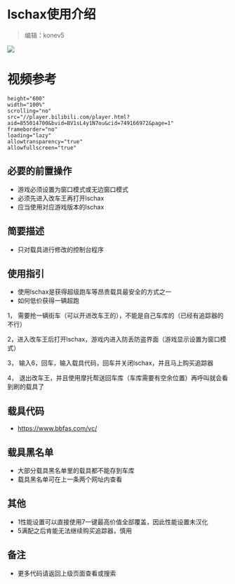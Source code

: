 



# lschax使用介绍
>编辑：konev5

<IMG SRC=https://img.kookapp.cn/assets/2022-07/k61bCkq2jb0jr0e8.png>

# 视频参考


```iframe
height="600"
width="100%"
scrolling="no"
src="//player.bilibili.com/player.html?aid=855014700&bvid=BV1sL4y1N7ou&cid=749166972&page=1"
frameborder="no"
loading="lazy"
allowtransparency="true"
allowfullscreen="true"

```
##  必要的前置操作
- 游戏必须设置为窗口模式或无边窗口模式
- 必须先进入改车王再打开lschax
- 应当使用对应游戏版本的lschax

##  简要描述

- 只对载具进行修改的控制台程序

## 使用指引
- 使用lschax是获得超级跑车等昂贵载具最安全的方式之一
- 如何低价获得一辆超跑

1， 需要抢一辆街车（可以开进改车王的），不能是自己车库的（已经有追踪器的不行）

2，进入改车王后打开lschax，游戏内进入防丢防盗界面（游戏显示设置为窗口模式）

3， 输入6，回车，输入载具代码，回车并关闭lschax，并且马上购买追踪器

4， 退出改车王，并且使用摩托帮送回车库（车库需要有空余位置）再呼叫就会看到刷的载具了


## 载具代码

- https://www.bbfas.com/vc/

## 载具黑名单

- 大部分载具黑名单里的载具都不能存到车库
- 载具黑名单可在上一条两个网址内查看
## 其他
- 1性能设置可以直接使用7一键最高价值全部覆盖，因此性能设置未汉化
- 5满配之后肯能无法继续购买追踪器，慎用
## 备注

- 更多代码请返回上级页面查看或搜索
